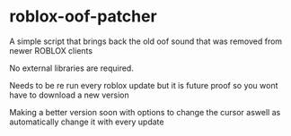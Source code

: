 # roblox-oof-patcher
A simple script that brings back the old oof sound that was removed from newer ROBLOX clients

No external libraries are required.

Needs to be re run every roblox update but it is future proof so you wont have to download a new version

Making a better version soon with options to change the cursor aswell as automatically change it with every update
